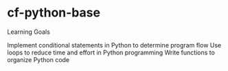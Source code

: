 # cf-python-base
 
Learning Goals

Implement conditional statements in Python to determine program flow
Use loops to reduce time and effort in Python programming
Write functions to organize Python code
